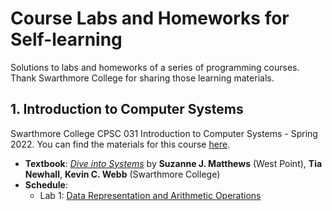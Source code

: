 # Course Labs and Homeworks for Self-learning

Solutions to labs and homeworks of a series of programming courses. Thank Swarthmore College for sharing those learning materials.

## 1. Introduction to Computer Systems

Swarthmore College CPSC 031 Introduction to Computer Systems - Spring 2022. You can find the materials for this course [here](https://www.cs.swarthmore.edu/courses/CS31/S22/).

- **Textbook**: [*Dive into Systems*](https://diveintosystems.org) by **Suzanne J. Matthews** (West Point), **Tia Newhall**, **Kevin C. Webb** (Swarthmore College)
- **Schedule**:
  - Lab 1: [Data Representation and Arithmetic Operations](https://www.cs.swarthmore.edu/courses/CS31/S22/Labs/lab01/)
